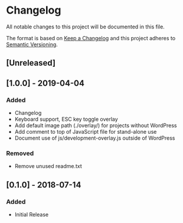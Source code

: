 # Changelog
All notable changes to this project will be documented in this file.

The format is based on [Keep a Changelog](http://keepachangelog.com/en/1.0.0/)
and this project adheres to [Semantic Versioning](http://semver.org/spec/v2.0.0.html).

## [Unreleased]

## [1.0.0] - 2019-04-04
### Added
- Changelog
- Keyboard support, ESC key toggle overlay
- Add default image path (./overlay/) for projects without WordPress
- Add comment to top of JavaScript file for stand-alone use
- Document use of js/development-overlay.js outside of WordPress

### Removed
- Remove unused readme.txt

## [0.1.0] - 2018-07-14
### Added
- Initial Release
